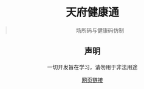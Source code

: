 <div align="center">
  
# 天府健康通
> 场所码与健康码仿制


## 声明
一切开发旨在学习，请勿用于非法用途
  <br/>


[网页链接](https://jkm.blingcc.eu.org/)

  </div>
